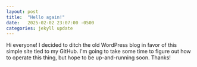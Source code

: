 ```yaml
---
layout: post
title:  "Hello again!"
date:   2025-02-02 23:07:00 -0500
categories: jekyll update
---
```

Hi everyone!  I decided to ditch the old WordPress blog in favor of this simple site tied to my GitHub.  I'm going to take some time to figure out how to operate this thing, but hope to be up-and-running soon.  Thanks!

